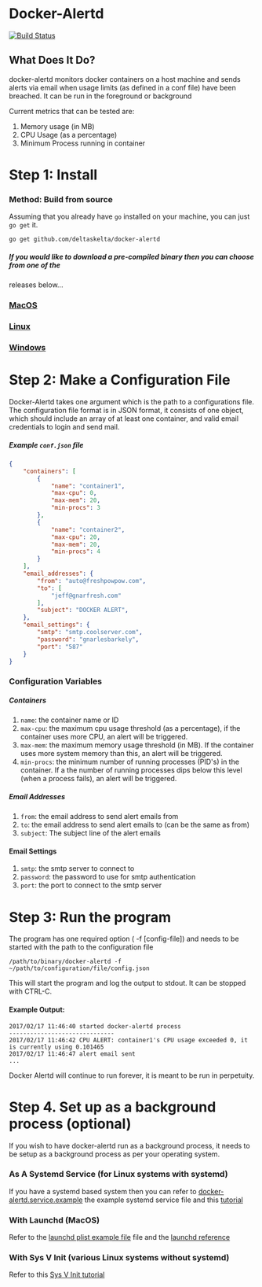 # Docker-Alertd

[![Build Status](https://travis-ci.org/deltaskelta/docker-alertd.svg?branch=master)](https://travis-ci.org/deltaskelta/docker-alertd)

## What Does It Do?

docker-alertd monitors docker containers on a host machine and sends alerts via email when usage limits (as defined in a conf file) have been breached. It can be run in the foreground or background

Current metrics that can be tested are:

1. Memory usage (in MB)
2. CPU Usage (as a percentage)
3. Minimum Process running in container

# Step 1: Install

### Method: Build from source

Assuming that you already have `go` installed on your machine, you can just `go get` it.

```
go get github.com/deltaskelta/docker-alertd
```

##### If you would like to download a pre-compiled binary then you can choose from one of the
releases below...

### [MacOS](https://github.com/deltaskelta/docker-alertd/raw/release/dist/mac/docker-alertd)
### [Linux](https://github.com/deltaskelta/docker-alertd/raw/release/dist/linux/docker-alertd)
### [Windows](https://github.com/deltaskelta/docker-alertd/raw/release/dist/windows/docker-alertd.exe)

# Step 2: Make a Configuration File

Docker-Alertd takes one argument which is the path to a configurations file. The configuration file format is in JSON format, it consists of one object, which should include an array of at least one container, and valid email credentials to login and send mail.

##### Example `conf.json` file
```json
{
	"containers": [
		{
			"name": "container1",
			"max-cpu": 0,
			"max-mem": 20,
			"min-procs": 3
		},
		{
			"name": "container2",
			"max-cpu": 20,
			"max-mem": 20,
			"min-procs": 4
		}
	],
	"email_addresses": {
		"from": "auto@freshpowpow.com",
		"to": [
			"jeff@gnarfresh.com"
		],
		"subject": "DOCKER ALERT",
	},
	"email_settings": {
		"smtp": "smtp.coolserver.com",
		"password": "gnarlesbarkely",
		"port": "587"
	}
}
```

### Configuration Variables

##### Containers
1. `name`: the container name or ID
2. `max-cpu`: the maximum cpu usage threshold (as a percentage), if the container uses more CPU, an alert will be triggered.
3. `max-mem`: the maximum memory usage threshold (in MB). If the container uses more system memory than this, an alert will be triggered.
4. `min-procs`: the minimum number of running processes (PID's) in the container. If a the number of running processes dips below this level (when a process fails), an alert will be triggered.

##### Email Addresses
1. `from`: the email address to send alert emails from
2. `to`: the email address to send alert emails to (can be the same as from)
3. `subject`: The subject line of the alert emails

#### Email Settings
1. `smtp`: the smtp server to connect to
2. `password`: the password to use for smtp authentication
3. `port`: the port to connect to the smtp server

# Step 3: Run the program

The program has one required option ( -f [config-file]) and needs to be started with the path to the configuration file

```
/path/to/binary/docker-alertd -f ~/path/to/configuration/file/config.json
```

This will start the program and log the output to stdout. It can be stopped with CTRL-C.

#### Example Output:

```
2017/02/17 11:46:40 started docker-alertd process
------------------------------
2017/02/17 11:46:42 CPU ALERT: container1's CPU usage exceeded 0, it is currently using 0.101465
2017/02/17 11:46:47 alert email sent
...
```

Docker Alertd will continue to run forever, it is meant to be run in perpetuity.

# Step 4. Set up as a background process (optional)

If you wish to have docker-alertd run as a background process, it needs to be setup as a background process as per your operating system.

### As A Systemd Service (for Linux systems with systemd)

If you have a systemd based system then you can refer to [docker-alertd.service.example](https://github.com/deltaskelta/docker-alertd/blob/master/docker-alertd.service.example) the example systemd service file and this [tutorial](https://www.digitalocean.com/community/tutorials/how-to-use-systemctl-to-manage-systemd-services-and-units)

### With Launchd (MacOS)

Refer to the [launchd plist example file](https://github.com/deltaskelta/docker-alertd/blob/master/com.github.docker-alertd.plist.example) file and the [launchd reference](http://www.launchd.info/)

### With Sys V Init (various Linux systems without systemd)

Refer to this [Sys V Init tutorial](https://www.cyberciti.biz/tips/linux-write-sys-v-init-script-to-start-stop-service.html)

